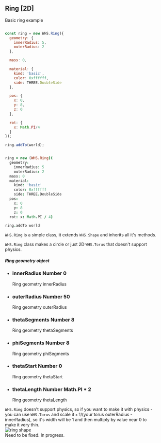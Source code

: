 <h2 class="ws" id="ring">Ring [2D]</h2>

<div class="blockTitle h3">Basic ring example</div>

```javascript

const ring = new WHS.Ring({
  geometry: {
    innerRadius: 5,
    outerRadius: 2
  },

  mass: 0,

  material: {
    kind: 'basic',
    color: 0xffffff,
    side: THREE.DoubleSide
  },

  pos: {
    x: 0,
    y: 8,
    z: 0
  },

  rot: {
    x: Math.PI/4
  }
});

ring.addTo(world);

```

```coffeescript

ring = new (WHS.Ring)(
  geometry:
    innerRadius: 5
    outerRadius: 2
  mass: 0
  material:
    kind: 'basic'
    color: 0xffffff
    side: THREE.DoubleSide
  pos:
    x: 0
    y: 8
    z: 0
  rot: x: Math.PI / 4)

ring.addTo world

```

`WHS.Ring` is a simple class, it extends `WHS.Shape` and inherits all it's methods.

`WHS.Ring` class makes a circle or just 2D `WHS.Torus` that doesn't support physics.

<div class="params" id="ring-geometry">
  <h5>Ring geometry object <a href="#ring-geometry" class="anchor"></a></h5>
  <ul>
    <li id="ring-geometry-innerRadius">
      <h3><a href="#ring-geometry-innerRadius" class="anchor"></a> innerRadius
        <span class="type">Number</span>
        <span class="default">0</span>
      </h3>
      <p>Ring geometry innerRadius</p>
    </li>
    <li id="ring-geometry-outerRadius">
      <h3><a href="#ring-geometry-outerRadius" class="anchor"></a> outerRadius
        <span class="type">Number</span>
        <span class="default">50</span>
      </h3>
      <p>Ring geometry outerRadius</p>
    </li>
    <li id="ring-geometry-thetaSegments">
      <h3><a href="#ring-geometry-thetaSegments" class="anchor"></a> thetaSegments
        <span class="type">Number</span>
        <span class="default">8</span>
      </h3>
      <p>Ring geometry thetaSegments</p>
    </li>
    <li id="ring-geometry-phiSegments">
      <h3><a href="#ring-geometry-phiSegments" class="anchor"></a> phiSegments
        <span class="type">Number</span>
        <span class="default">8</span>
      </h3>
      <p>Ring geometry phiSegments</p>
    </li>
    <li id="ring-geometry-thetaStart">
      <h3><a href="#ring-geometry-thetaStart" class="anchor"></a> thetaStart
        <span class="type">Number</span>
        <span class="default">0</span>
      </h3>
      <p>Ring geometry thetaStart</p>
    </li>
    <li id="ring-geometry-thetaLength">
      <h3><a href="#ring-geometry-thetaLength" class="anchor"></a> thetaLength
        <span class="type">Number</span>
        <span class="default">Math.PI * 2</span>
      </h3>
      <p>Ring geometry thetaLength</p>
    </li>
  </ul>
</div>

<script src="https://gist.github.com/sasha240100/9d4741da789ecbc02557.js"></script>

<aside class="notice">
<code>WHS.Ring</code> doesn't support physics, so if you want to make it with physics - you can use <code>WHS.Torus</code> and scale it <code>x</code> 1/(your torus outerRadius - innerRadius), so it's width will be 1 and then multiply by value near 0 to make it very thin.
</aside>

<img src="images/shapes/ring.png" alt="ring shape">

<aside class="warning">Need to be fixed. In progress.</aside>